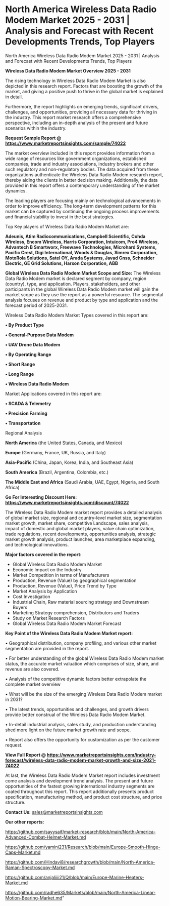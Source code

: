 # North America Wireless Data Radio Modem Market 2025 - 2031 | Analysis and Forecast with Recent Developments Trends, Top Players
North America Wireless Data Radio Modem Market 2025 - 2031 | Analysis and Forecast with Recent Developments Trends, Top Players

<Strong> Wireless Data Radio Modem Market Overview 2025 - 2031</strong>

The rising technology in Wireless Data Radio Modem Market is also depicted in this research report. Factors that are boosting the growth of the market, and giving a positive push to thrive in the global market is explained in detail.

Furthermore, the report highlights on emerging trends, significant drivers, challenges, and opportunities, providing all necessary data for thriving in the industry. This report market research offers a comprehensive perspective, including an in-depth analysis of the present and future scenarios within the industry.

<strong>Request Sample Report @ <a href=https://www.marketreportsinsights.com/sample/74022>https://www.marketreportsinsights.com/sample/74022</a></strong>

The market overview included in this report provides information from a wide range of resources like government organizations, established companies, trade and industry associations, industry brokers and other such regulatory and non-regulatory bodies. The data acquired from these organizations authenticate the Wireless Data Radio Modem research report, thereby aiding the clients in better decision making. Additionally, the data provided in this report offers a contemporary understanding of the market dynamics.

The leading players are focusing mainly on technological advancements in order to improve efficiency. The long-term development patterns for this market can be captured by continuing the ongoing process improvements and financial stability to invest in the best strategies.

Top Key players of Wireless Data Radio Modem Market are:

<strong>Adeunis, Atim Radiocommunications, Campbell Scientific, Cohda Wireless, Encom Wireless, Harris Corporation, Intuicom, Pro4 Wireless, Advantech B Smartworx, Freewave Technologies, Microhard Systems, Pacific Crest, Digi International, Woods & Douglas, Simrex Corporation, MotoRola Solutions, Satel OY, Arada Systems, Javad Gnss, Schneider Electric, GE Grid Solutions, Harxon Corporation, ABB</strong>

<strong><b>Global Wireless Data Radio Modem Market Scope and Size:</b></strong>
The Wireless Data Radio Modem market is declared segment by company, region (country), type, and application. Players, stakeholders, and other participants in the global Wireless Data Radio Modem market will gain the market scope as they use the report as a powerful resource. The segmental analysis focuses on revenue and product by type and application and the forecast period of 2025-2031.

Wireless Data Radio Modem Market Types covered in this report are:

<strong>• By Product Type

• General-Purpose Data Modem

• UAV Drone Data Modem

• By Operating Range

• Short Range

• Long Range

• Wireless Data Radio Modem</strong>

Market Applications covered in this report are:

<strong>• SCADA & Telemetry

• Precision Farming

• Transportation</strong> 

Regional Analysis

<strong>North America</strong> (the United States, Canada, and Mexico)

<strong>Europe</strong> (Germany, France, UK, Russia, and Italy)

<strong>Asia-Pacific</strong> (China, Japan, Korea, India, and Southeast Asia)

<strong>South America</strong> (Brazil, Argentina, Colombia, etc.)

<strong>The Middle East and Africa</strong> (Saudi Arabia, UAE, Egypt, Nigeria, and South Africa)

<strong>Go For Interesting Discount Here: <a href=https://www.marketreportsinsights.com/discount/74022>https://www.marketreportsinsights.com/discount/74022</a></strong>

The Wireless Data Radio Modem market report provides a detailed analysis of global market size, regional and country-level market size, segmentation market growth, market share, competitive Landscape, sales analysis, impact of domestic and global market players, value chain optimization, trade regulations, recent developments, opportunities analysis, strategic market growth analysis, product launches, area marketplace expanding, and technological innovations.

<strong><b>Major factors covered in the report:</b></strong>
<ul>
  <li>Global Wireless Data Radio Modem Market </li>
  <li>Economic Impact on the Industry</li>
  <li>Market Competition in terms of Manufacturers</li>
  <li>Production, Revenue (Value) by geographical segmentation</li>
  <li>Production, Revenue (Value), Price Trend by Type</li>
  <li>Market Analysis by Application</li>
  <li>Cost Investigation</li>
  <li>Industrial Chain, Raw material sourcing strategy and Downstream Buyers</li>
  <li>Marketing Strategy comprehension, Distributors and Traders</li>
  <li>Study on Market Research Factors</li>
  <li>Global Wireless Data Radio Modem Market Forecast</li>
</ul>

<strong><b>Key Point of the Wireless Data Radio Modem Market report:</b></strong>

• Geographical distribution, company profiling, and various other market segmentation are provided in the report.

• For better understanding of the global Wireless Data Radio Modem market status, the accurate market valuation which comprises of size, share, and revenue are also covered.

• Analysis of the competitive dynamic factors better extrapolate the complete market overview

• What will be the size of the emerging Wireless Data Radio Modem market in 2031?

• The latest trends, opportunities and challenges, and growth drivers provide better construal of the Wireless Data Radio Modem Market.

• In-detail industrial analysis, sales study, and production understanding shed more light on the future market growth rate and scope.

• Report also offers the opportunity for customization as per the customer request.

<strong><b>View Full Report @ <a href=https://www.marketreportsinsights.com/industry-forecast/wireless-data-radio-modem-market-growth-and-size-2021-74022>https://www.marketreportsinsights.com/industry-forecast/wireless-data-radio-modem-market-growth-and-size-2021-74022</a></b></strong>


At last, the Wireless Data Radio Modem Market report includes investment come analysis and development trend analysis. The present and future opportunities of the fastest growing international industry segments are coated throughout this report. This report additionally presents product specification, manufacturing method, and product cost structure, and price structure.

<strong>Contact Us:</strong>
sales@marketreportsinsights.com

<strong>Our other reports:</strong>

<a href=https://github.com/sayysaif/market-research/blob/main/North-America-Advanced-Combat-Helmet-Market.md>https://github.com/sayysaif/market-research/blob/main/North-America-Advanced-Combat-Helmet-Market.md</a>

<a href=https://github.com/yamini231/Research/blob/main/Europe-Smooth-Hinge-Caps-Market.md>https://github.com/yamini231/Research/blob/main/Europe-Smooth-Hinge-Caps-Market.md</a>

<a href=https://github.com/Hindavi8/researchgrowth/blob/main/North-America-Raman-Spectroscopy-Market.md>https://github.com/Hindavi8/researchgrowth/blob/main/North-America-Raman-Spectroscopy-Market.md</a>

<a href=https://github.com/anjaliiii21/Q/blob/main/Europe-Marine-Heaters-Market.md>https://github.com/anjaliiii21/Q/blob/main/Europe-Marine-Heaters-Market.md</a>

<a href=https://github.com/radhe635/Markets/blob/main/North-America-Linear-Motion-Bearing-Market.md>https://github.com/radhe635/Markets/blob/main/North-America-Linear-Motion-Bearing-Market.md</a>"
